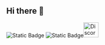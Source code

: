 ## Hi there 👋

![Static Badge](https://img.shields.io/badge/Currently%20Learning-RobloxTS-red) ![Static Badge](https://img.shields.io/badge/Primarily%20Develop%20In-Discord.JS-purple)<img src="https://cdn.simpleicons.org/discord/5865F2" alt="Discord" width="40" height="40"/>
